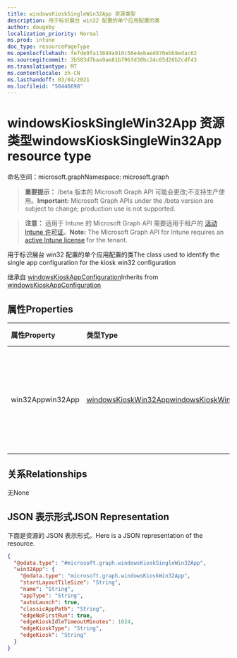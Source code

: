 ```yaml
---
title: windowsKioskSingleWin32App 资源类型
description: 用于标识展台 win32 配置的单个应用配置的类
author: dougeby
localization_priority: Normal
ms.prod: intune
doc_type: resourcePageType
ms.openlocfilehash: fefde9fa13849a910c56e4ebaed870ebb9edac62
ms.sourcegitcommit: 3b583d7baa9ae81b796fd30bc24c65d26b2cdf43
ms.translationtype: MT
ms.contentlocale: zh-CN
ms.lasthandoff: 03/04/2021
ms.locfileid: "50446698"
---
```

# <a name="windowskiosksinglewin32app-resource-type"></a><span data-ttu-id="924fa-103">windowsKioskSingleWin32App 资源类型</span><span class="sxs-lookup"><span data-stu-id="924fa-103">windowsKioskSingleWin32App resource type</span></span>

<span data-ttu-id="924fa-104">命名空间：microsoft.graph</span><span class="sxs-lookup"><span data-stu-id="924fa-104">Namespace: microsoft.graph</span></span>

> <span data-ttu-id="924fa-105">**重要提示：** /beta 版本的 Microsoft Graph API 可能会更改;不支持生产使用。</span><span class="sxs-lookup"><span data-stu-id="924fa-105">**Important:** Microsoft Graph APIs under the /beta version are subject to change; production use is not supported.</span></span>

> <span data-ttu-id="924fa-106">**注意：** 适用于 Intune 的 Microsoft Graph API 需要适用于租户的 [活动 Intune 许可证](https://go.microsoft.com/fwlink/?linkid=839381)。</span><span class="sxs-lookup"><span data-stu-id="924fa-106">**Note:** The Microsoft Graph API for Intune requires an [active Intune license](https://go.microsoft.com/fwlink/?linkid=839381) for the tenant.</span></span>

<span data-ttu-id="924fa-107">用于标识展台 win32 配置的单个应用配置的类</span><span class="sxs-lookup"><span data-stu-id="924fa-107">The class used to identify the single app configuration for the kiosk win32 configuration</span></span>


<span data-ttu-id="924fa-108">继承自 [windowsKioskAppConfiguration](../resources/intune-deviceconfig-windowskioskappconfiguration.md)</span><span class="sxs-lookup"><span data-stu-id="924fa-108">Inherits from [windowsKioskAppConfiguration](../resources/intune-deviceconfig-windowskioskappconfiguration.md)</span></span>

## <a name="properties"></a><span data-ttu-id="924fa-109">属性</span><span class="sxs-lookup"><span data-stu-id="924fa-109">Properties</span></span>
|<span data-ttu-id="924fa-110">属性</span><span class="sxs-lookup"><span data-stu-id="924fa-110">Property</span></span>|<span data-ttu-id="924fa-111">类型</span><span class="sxs-lookup"><span data-stu-id="924fa-111">Type</span></span>|<span data-ttu-id="924fa-112">说明</span><span class="sxs-lookup"><span data-stu-id="924fa-112">Description</span></span>|
|:---|:---|:---|
|<span data-ttu-id="924fa-113">win32App</span><span class="sxs-lookup"><span data-stu-id="924fa-113">win32App</span></span>|[<span data-ttu-id="924fa-114">windowsKioskWin32App</span><span class="sxs-lookup"><span data-stu-id="924fa-114">windowsKioskWin32App</span></span>](../resources/intune-deviceconfig-windowskioskwin32app.md)|<span data-ttu-id="924fa-115">这是 win32 应用，可在展台模式下启动使用</span><span class="sxs-lookup"><span data-stu-id="924fa-115">This is the win32 app that will be available to launch use while in Kiosk Mode</span></span>|

## <a name="relationships"></a><span data-ttu-id="924fa-116">关系</span><span class="sxs-lookup"><span data-stu-id="924fa-116">Relationships</span></span>
<span data-ttu-id="924fa-117">无</span><span class="sxs-lookup"><span data-stu-id="924fa-117">None</span></span>

## <a name="json-representation"></a><span data-ttu-id="924fa-118">JSON 表示形式</span><span class="sxs-lookup"><span data-stu-id="924fa-118">JSON Representation</span></span>
<span data-ttu-id="924fa-119">下面是资源的 JSON 表示形式。</span><span class="sxs-lookup"><span data-stu-id="924fa-119">Here is a JSON representation of the resource.</span></span>
<!-- {
  "blockType": "resource",
  "@odata.type": "microsoft.graph.windowsKioskSingleWin32App"
}
-->
``` json
{
  "@odata.type": "#microsoft.graph.windowsKioskSingleWin32App",
  "win32App": {
    "@odata.type": "microsoft.graph.windowsKioskWin32App",
    "startLayoutTileSize": "String",
    "name": "String",
    "appType": "String",
    "autoLaunch": true,
    "classicAppPath": "String",
    "edgeNoFirstRun": true,
    "edgeKioskIdleTimeoutMinutes": 1024,
    "edgeKioskType": "String",
    "edgeKiosk": "String"
  }
}
```




